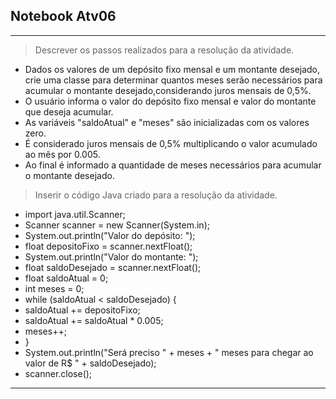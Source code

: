 ## Notebook Atv06

<hr>

> Descrever os passos realizados para a resolução da atividade.
  - Dados os valores de um depósito fixo mensal e um montante desejado, crie uma classe para determinar quantos meses serão necessários para acumular o montante desejado,considerando juros mensais de 0,5%.
  - O usuário informa o valor do depósito fixo mensal e valor do montante que deseja acumular.
  - As variáveis "saldoAtual" e "meses" são inicializadas com os valores zero.
  - É considerado juros mensais de 0,5% multiplicando o valor acumulado ao mẽs por 0.005.
  - Ao final é informado a quantidade de meses necessários para acumular o montante desejado.

> Inserir o código Java criado para a resolução da atividade. 
  - import java.util.Scanner;
  - Scanner scanner = new Scanner(System.in);
  - System.out.println("Valor do depósito: ");
  - float depositoFixo = scanner.nextFloat();
  - System.out.println("Valor do montante: ");
  - float saldoDesejado = scanner.nextFloat();        
  - float saldoAtual = 0;
  - int meses = 0;        
  - while (saldoAtual < saldoDesejado) {
  - saldoAtual += depositoFixo;
  - saldoAtual += saldoAtual * 0.005;
  - meses++;
  - }
  - System.out.println("Será preciso " + meses + " meses para chegar ao valor de R$ " + saldoDesejado);      
  - scanner.close();

<hr>
